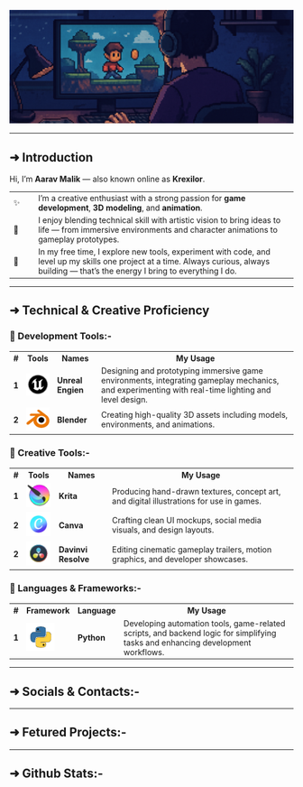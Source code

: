 ![Banner](https://github.com/Krexilor/Krexilor/blob/main/Media/Banners/Github_Banner.png)

---
## ➜ Introduction
Hi, I’m **Aarav Malik** — also known online as **Krexilor**.

<table>
  <tr>
    <td style="width: 30px">✨</td>
    <td>I’m a creative enthusiast with a strong passion for <strong>game development</strong>, <strong>3D modeling</strong>, and <strong>animation</strong>.</td>
  </tr>
  <tr>
    <td>🎨</td>
    <td>I enjoy blending technical skill with artistic vision to bring ideas to life — from immersive environments and character animations to gameplay prototypes.</td>
  </tr>
  <tr>
    <td>🧪</td>
    <td>In my free time, I explore new tools, experiment with code, and level up my skills one project at a time. Always curious, always building — that’s the energy I bring to everything I do.</td>
  </tr>
</table>

---
## ➜ Technical & Creative Proficiency

### 🚀 Development Tools:-
<table>
  <tr>
    <th>#</th>
    <th>Tools</th>
    <th>Names</th>
    <th>My Usage</th>
  </tr>
  <tr>
    <td><b>1</b></td>
    <td><img src="https://github.com/Krexilor/Krexilor/blob/main/Media/Logos/Unreal-Engine.png" width="50"/></td>
    <td><b>Unreal Engien</b></td>
    <td>Designing and prototyping immersive game environments, integrating gameplay mechanics, and experimenting with real-time lighting and level design.</td>
  </tr>
  <tr>
    <td><b>2</b></td>
    <td><img src="https://github.com/Krexilor/Krexilor/blob/main/Media/Logos/Blender.png" width="50"/></td>
    <td><b>Blender</b></td>
    <td>Creating high-quality 3D assets including models, environments, and animations.</td>
  </tr>
</table>

### 🎨 Creative Tools:-
<table>
  <tr>
    <th>#</th>
    <th>Tools</th>
    <th>Names</th>
    <th>My Usage</th>
  </tr>
  <tr>
    <td><b>1</b></td>
    <td><img src="https://github.com/Krexilor/Krexilor/blob/main/Media/Logos/Krita.png" width="50"/></td>
    <td><b>Krita</b></td>
    <td>Producing hand-drawn textures, concept art, and digital illustrations for use in games.</td>
  </tr>
  <tr>
    <td><b>2</b></td>
    <td><img src="https://github.com/Krexilor/Krexilor/blob/main/Media/Logos/Canva.png" width="50"/></td>
    <td><b>Canva</b></td>
    <td>Crafting clean UI mockups, social media visuals, and design layouts.</td>
  </tr>
  <tr>
    <td><b>2</b></td>
    <td><img src="https://github.com/Krexilor/Krexilor/blob/main/Media/Logos/Davinvi-Resolve.png" width="50"/></td>
    <td><b>Davinvi Resolve</b></td>
    <td>Editing cinematic gameplay trailers, motion graphics, and developer showcases.</td>
  </tr>
</table>

### 🧠 Languages & Frameworks:-
<table>
  <tr>
    <th>#</th>
    <th>Framework</th>
    <th>Language</th>
    <th>My Usage</th>
  </tr>
  <tr>
    <td><b>1</b></td>
    <td><img src="https://github.com/Krexilor/Krexilor/blob/main/Media/Logos/Python.png" width="50"/></td>
    <td><b>Python</b></td>
    <td>Developing automation tools, game-related scripts, and backend logic for simplifying tasks and enhancing development workflows.</td>
  </tr>
</table>

---
## ➜ Socials & Contacts:-


---
## ➜ Fetured Projects:-


---
## ➜ Github Stats:-
